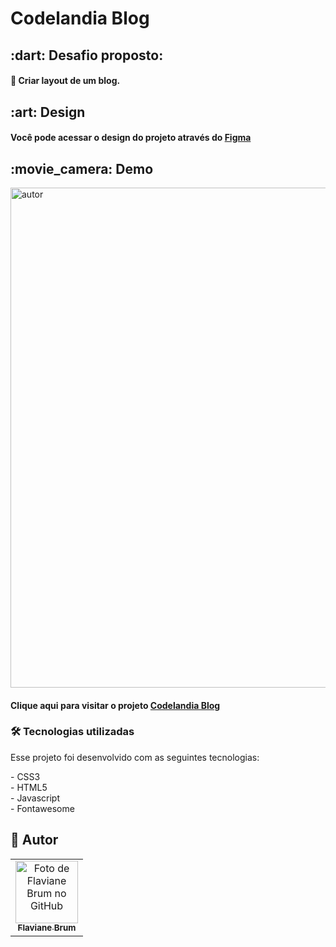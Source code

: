 # Codelandia Blog

<h2>:dart: Desafio proposto:</h2>
<h4 >🚀 Criar layout de um blog.</h4>
<h2 id="objetivo">:art:  Design</h2>
<h4>Você pode acessar o design do projeto através do <a href="https://www.figma.com/file/Yb9IBH56g7T1hdIyZ3BMNO/Codel%C3%A2ndia-Desafios?node-id=0%3A1">Figma</a></h4>

  <h2 id="preview">:movie_camera: Demo</h2>
<img src="https://user-images.githubusercontent.com/63815916/174661774-430db7e5-54c4-4a07-959d-6be6dbcf0eed.png" alt="autor" width="800"  >

<h4>Clique aqui para visitar o projeto <a href="https://flaviane-codelandia-blog.vercel.app/">Codelandia Blog</a></h4>

<h3 id="tecnologias">🛠 Tecnologias utilizadas</h3>
<p>Esse projeto foi desenvolvido com as seguintes tecnologias:</p>
- CSS3 <br>
- HTML5 <br>
- Javascript <br>
- Fontawesome
<br>

## 🦄 Autor<br>

<table>
  <tr>
    <td align="center">
      <a href="https://github.com/Flaviane-Brum">
        <img src="https://avatars.githubusercontent.com/u/77207253?v=4" width="100px;" alt="Foto de Flaviane Brum no GitHub"/><br>
        <sub>
          <b>Flaviane Brum</b>
        </sub>
      </a>
    </td>
  </tr>
</table>
